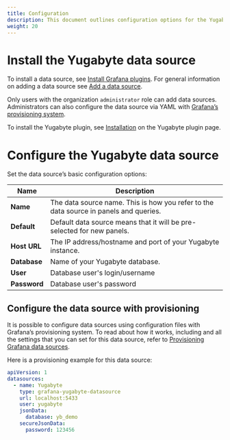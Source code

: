 ```yaml
---
title: Configuration
description: This document outlines configuration options for the Yugabyte data source
weight: 20
---
```


# Install the Yugabyte data source

To install a data source, see [Install Grafana plugins](https://grafana.com/docs/grafana/latest/administration/plugin-management/#install-grafana-plugins). For general information on adding a data source see [Add a data source](https://grafana.com/docs/grafana/latest/administration/data-source-management/#add-a-data-source).

Only users with the organization `administrator` role can add data sources. Administrators can also configure the data source via YAML with [Grafana’s provisioning system](https://grafana.com/docs/grafana/latest/administration/provisioning/).

To install the Yugabyte plugin, see [Installation](https://grafana.com/grafana/plugins/grafana-yugabyte-datasource/?tab=installation) on the Yugabyte plugin page.

# Configure the Yugabyte data source

Set the data source’s basic configuration options:

| Name                        | Description                                                                                                                                                                                                                                                                                                                                                                                                             |
| --------------------------- | ----------------------------------------------------------------------------------------------------------------------------------------------------------------------------------------------------------------------------------------------------------------------------------------------------------------------------------------------------------------------------------------------------------------------- |
| **Name**                    | The data source name. This is how you refer to the data source in panels and queries.                                                                                                                                                                                                                                                                                                                                   |
| **Default**                 | Default data source means that it will be pre-selected for new panels.                                                                                                                                                                                                                                                                                                                                                  |
| **Host URL**                | The IP address/hostname and port of your Yugabyte instance.
| **Database**                | Name of your Yugabyte database.                                                                                                                                                                                                                                                                                                                                                                                       |
| **User**                    | Database user's login/username                                                                                                                                                                                                                                                                                                                                                                                          |
| **Password**                | Database user's password                                                                                                                                                                                                                                                                                                                                                                                                |

## Configure the data source with provisioning

It is possible to configure data sources using configuration files with Grafana’s provisioning system. To read about how it works, including and all the settings that you can set for this data source, refer to [Provisioning Grafana data sources](https://grafana.com/docs/grafana/latest/administration/provisioning/#data-sources).

Here is a provisioning example for this data source:

```yaml
apiVersion: 1
datasources:
  - name: Yugabyte
    type: grafana-yugabyte-datasource
    url: localhost:5433
    user: yugabyte
    jsonData:
      database: yb_demo
    secureJsonData:
      password: 123456
```

